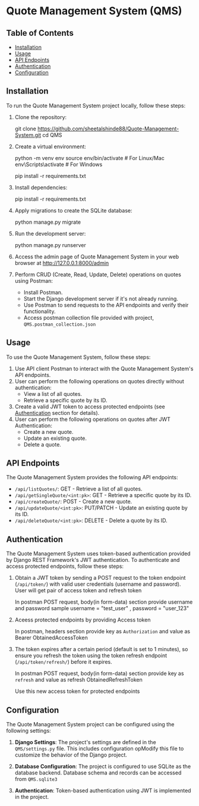 # Quote Management System (QMS)

## Table of Contents

- [Installation](#installation)
- [Usage](#usage)
- [API Endpoints](#api-endpoints)
- [Authentication](#authentication)
- [Configuration](#configuration)


## Installation
To run the Quote Management System project locally, follow these steps:

1. Clone the repository:

   git clone https://github.com/sheetalshinde88/Quote-Management-System.git
   cd QMS

2. Create a virtual environment:

    python -m venv env
    source env/bin/activate   # For Linux/Mac
    env\Scripts\activate      # For Windows

    pip install -r requirements.txt

3. Install dependencies:

    pip install -r requirements.txt

4. Apply migrations to create the SQLite database:

    python manage.py migrate

5. Run the development server:
     
    python manage.py runserver

6. Access the admin page of Quote Management System in your web browser at http://127.0.0.1:8000/admin

7. Perform CRUD (Create, Read, Update, Delete) operations on quotes using Postman:
    - Install Postman.
    - Start the Django development server if it's not already running.
    - Use Postman to send requests to the API endpoints and verify their functionality.
    - Access postman collection file provided with project, `QMS.postman_collection.json`


## Usage
To use the Quote Management System, follow these steps:

1. Use API client Postman to interact with the Quote Management System's API endpoints.
2. User can perform the following operations on quotes directly without authentication:
   - View a list of all quotes.
   - Retrieve a specific quote by its ID.
3. Create a valid JWT token to access protected endpoints (see [Authentication](#authentication) section for details).
4. User can perform the following operations on quotes after JWT Authentication:
    - Create a new quote.
    - Update an existing quote.
    - Delete a quote.

## API Endpoints
The Quote Management System provides the following API endpoints:

- `/api/listQuotes/`: GET - Retrieve a list of all quotes.
- `/api/getSingleQuote/<int:pk>`: GET - Retrieve a specific quote by its ID.
- `/api/createQuote/`: POST - Create a new quote.
- `/api/updateQuote/<int:pk>`: PUT/PATCH - Update an existing quote by its ID.
- `/api/deleteQuote/<int:pk>`: DELETE - Delete a quote by its ID.

## Authentication
The Quote Management System uses token-based authentication provided by Django REST Framework's JWT authentication. To authenticate and access protected endpoints, follow these steps:

1. Obtain a JWT token by sending a POST request to the token endpoint (`/api/token/`) with valid user credentials (username and password).
    User will get pair of access token and refresh token

    In postman POST request,  body(in form-data) section provide username and password
    sample username = "test_user" , password = "user_123"

2. Aceess protected endpoints by providing Access token
    
   In postman, headers section provide 
   key as `Authorization` and value as Bearer ObtainedAccessToken 

3. The token expires after a certain period (default is set to 1 minutes), so ensure you refresh the token using the token refresh endpoint (`/api/token/refresh/`) before it expires.

    In postman POST request, body(in form-data) section provide 
    key as `refresh` and value as refresh ObtainedRefreshToken 

    Use this new access token for protected endpoints


## Configuration

The Quote Management System project can be configured using the following settings:

1. **Django Settings**: The project's settings are defined in the `QMS/settings.py` file. This includes configuration opModify this file to customize the behavior of the Django project.

2. **Database Configuration**: The project is configured to use SQLite as the database backend. Database schema and records can be accessed from `QMS.sqlite3`

3. **Authentication**: Token-based authentication using JWT is implemented in the project.



    
